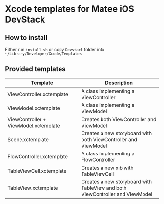 # Xcode templates for Matee iOS DevStack

## How to install
Either run `install.sh` or copy `Devstack` folder into `~/Library/Developer/Xcode/Templates`

## Provided templates
| Template                              | Description                                                                   |
|---------------------------------------|-------------------------------------------------------------------------------|
| ViewController.xctemplate             | A class implementing a ViewController                                         |
| ViewModel.xctemplate                  | A class implementing a ViewModel                                              |
| ViewController + ViewModel.xctemplate | Creates both ViewController and ViewModel                                     |
| Scene.xctemplate                      | Creates a new storyboard with both ViewController and ViewModel               |
| FlowController.xctemplate             | A class implementing a FlowController                                         |
| TableViewCell.xctemplate              | Creates a new xib with TableViewCell                                          |
| TableView.xctemplate                  | Creates a new storyboard with TableView and both ViewController and ViewModel |
